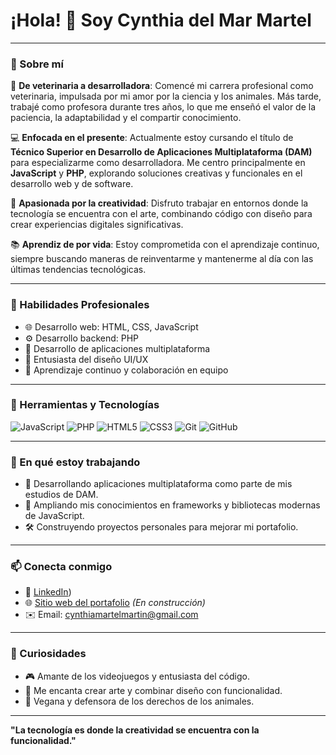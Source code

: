# ¡Hola! 👋 Soy Cynthia del Mar Martel

---

### 🌟 Sobre mí

🐾 **De veterinaria a desarrolladora**: Comencé mi carrera profesional como veterinaria, impulsada por mi amor por la ciencia y los animales. Más tarde, trabajé como profesora durante tres años, lo que me enseñó el valor de la paciencia, la adaptabilidad y el compartir conocimiento.

💻 **Enfocada en el presente**: Actualmente estoy cursando el título de **Técnico Superior en Desarrollo de Aplicaciones Multiplataforma (DAM)** para especializarme como desarrolladora. Me centro principalmente en **JavaScript** y **PHP**, explorando soluciones creativas y funcionales en el desarrollo web y de software.

🎨 **Apasionada por la creatividad**: Disfruto trabajar en entornos donde la tecnología se encuentra con el arte, combinando código con diseño para crear experiencias digitales significativas.

📚 **Aprendiz de por vida**: Estoy comprometida con el aprendizaje continuo, siempre buscando maneras de reinventarme y mantenerme al día con las últimas tendencias tecnológicas.

---

### 💼 Habilidades Profesionales

- 🌐 Desarrollo web: HTML, CSS, JavaScript
- ⚙️ Desarrollo backend: PHP
- 📱 Desarrollo de aplicaciones multiplataforma
- 🎨 Entusiasta del diseño UI/UX
- 📖 Aprendizaje continuo y colaboración en equipo

---

### 🔧 Herramientas y Tecnologías

![JavaScript](https://img.shields.io/badge/-JavaScript-F7DF1E?style=flat&logo=javascript&logoColor=black) ![PHP](https://img.shields.io/badge/-PHP-777BB4?style=flat&logo=php&logoColor=white) ![HTML5](https://img.shields.io/badge/-HTML5-E34F26?style=flat&logo=html5&logoColor=white) ![CSS3](https://img.shields.io/badge/-CSS3-1572B6?style=flat&logo=css3&logoColor=white) ![Git](https://img.shields.io/badge/-Git-F05032?style=flat&logo=git&logoColor=white) ![GitHub](https://img.shields.io/badge/-GitHub-181717?style=flat&logo=github&logoColor=white)

---

### 🚀 En qué estoy trabajando

- 📱 Desarrollando aplicaciones multiplataforma como parte de mis estudios de DAM.
- 🌱 Ampliando mis conocimientos en frameworks y bibliotecas modernas de JavaScript.
- 🛠️ Construyendo proyectos personales para mejorar mi portafolio.

---

### 📫 Conecta conmigo

- 💼 [LinkedIn]([https://www.linkedin.com](https://www.linkedin.com/in/cynthia-del-mar-martel-mart%C3%ADn-73b066186/)))  
- 🌐 [Sitio web del portafolio](https://your-portfolio-link.com) *(En construcción)*
- ✉️ Email: cynthiamartelmartin@gmail.com

---

### 🌟 Curiosidades

- 🎮 Amante de los videojuegos y entusiasta del código.
- 🎨 Me encanta crear arte y combinar diseño con funcionalidad.
- 🐾 Vegana y defensora de los derechos de los animales.

---

**"La tecnología es donde la creatividad se encuentra con la funcionalidad."**
